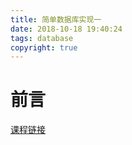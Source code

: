 ```yaml
---
title: 简单数据库实现一
date: 2018-10-18 19:40:24
tags: database
copyright: true
---
```


# 前言



[课程链接](https://sites.google.com/site/cs186fall2013)





